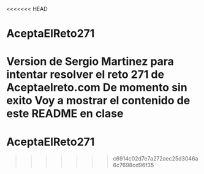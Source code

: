 <<<<<<< HEAD
# AceptaElReto271
Version de Sergio Martinez para intentar resolver el reto 271 de  Aceptaelreto.com
De momento sin exito
Voy a mostrar el contenido de este README en clase
=======
# AceptaElReto271
>>>>>>> c6914c02d7e7a272aec25d3046a6c7698cd96f35
